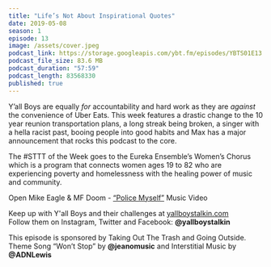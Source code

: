 ```yaml
---
title: "Life’s Not About Inspirational Quotes"
date: 2019-05-08
season: 1
episode: 13
image: /assets/cover.jpeg
podcast_link: https://storage.googleapis.com/ybt.fm/episodes/YBTS01E13.mp3
podcast_file_size: 83.6 MB
podcast_duration: "57:59"
podcast_length: 83568330
published: true
---
```


Y’all Boys are equally *for* accountability and hard work as they are *against* the convenience of Uber Eats. This week features a drastic change to the 10 year reunion transportation plans, a long streak being broken, a singer with a hella racist past, booing people into good habits and Max has a major announcement that rocks this podcast to the core.

The #STTT of the Week goes to the Eureka Ensemble’s Women’s Chorus which is a program that connects women ages 19 to 82 who are experiencing poverty and homelessness with the healing power of music and community.

Open Mike Eagle & MF Doom - [“Police Myself”](https://www.youtube.com/watch?v=_wAU5I696xg) Music Video

Keep up with Y'all Boys and their challenges at [yallboystalkin.com](https://yallboystalkin.com)
<br>Follow them on Instagram, Twitter and Facebook: **@yallboystalkin**

This episode is sponsored by Taking Out The Trash and Going Outside.
<br>Theme Song “Won’t Stop” by **@jeanomusic** and Interstitial Music by **@ADNLewis**
   
